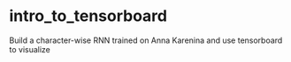 # intro_to_tensorboard
Build a character-wise RNN trained on Anna Karenina and use tensorboard to visualize
